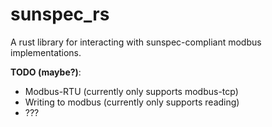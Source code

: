 # sunspec_rs

A rust library for interacting with sunspec-compliant modbus implementations.

**TODO (maybe?)**:
  - Modbus-RTU (currently only supports modbus-tcp)
  - Writing to modbus (currently only supports reading)
  - ???
